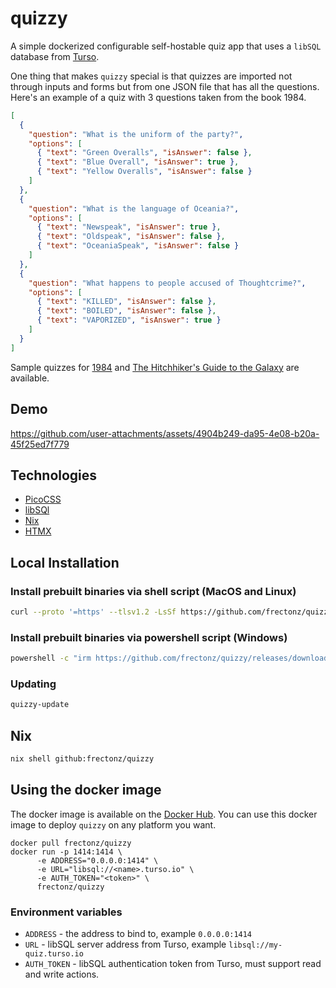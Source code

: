# quizzy

A simple dockerized configurable self-hostable quiz app that uses a `libSQL` database from [Turso](https://turso.tech/).

One thing that makes `quizzy` special is that quizzes are imported not through inputs and forms but from one JSON file that has all the questions. Here's an example of a quiz with 3 questions taken from the book 1984.

```json
[
  {
    "question": "What is the uniform of the party?",
    "options": [
      { "text": "Green Overalls", "isAnswer": false },
      { "text": "Blue Overall", "isAnswer": true },
      { "text": "Yellow Overalls", "isAnswer": false }
    ]
  },
  {
    "question": "What is the language of Oceania?",
    "options": [
      { "text": "Newspeak", "isAnswer": true },
      { "text": "Oldspeak", "isAnswer": false },
      { "text": "OceaniaSpeak", "isAnswer": false }
    ]
  },
  {
    "question": "What happens to people accused of Thoughtcrime?",
    "options": [
      { "text": "KILLED", "isAnswer": false },
      { "text": "BOILED", "isAnswer": false },
      { "text": "VAPORIZED", "isAnswer": true }
    ]
  }
]
```

Sample quizzes for [1984](https://github.com/frectonz/book-quizes/tree/main/quizes/1984) and [The Hitchhiker's Guide to the Galaxy](https://github.com/frectonz/book-quizes/tree/main/quizes/hitchhiker's-guide-to-the-galaxy) are available.

## Demo

https://github.com/user-attachments/assets/4904b249-da95-4e08-b20a-45f25ed7f779

## Technologies

- [PicoCSS](https://picocss.com)
- [libSQl](https://github.com/tursodatabase/libsql)
- [Nix](https://nixos.org/)
- [HTMX](https://htmx.org/)

## Local Installation

### Install prebuilt binaries via shell script (MacOS and Linux)

```sh
curl --proto '=https' --tlsv1.2 -LsSf https://github.com/frectonz/quizzy/releases/download/0.1.1/quizzy-installer.sh | sh
```

### Install prebuilt binaries via powershell script (Windows)

```sh
powershell -c "irm https://github.com/frectonz/quizzy/releases/download/0.1.1/quizzy-installer.ps1 | iex"
```

### Updating

```bash
quizzy-update
```

## Nix

```bash
nix shell github:frectonz/quizzy
```

## Using the docker image

The docker image is available on the [Docker Hub](https://hub.docker.com/r/frectonz/quizzy). You can use this docker image to deploy `quizzy` on any platform you want.

```
docker pull frectonz/quizzy
docker run -p 1414:1414 \
      -e ADDRESS="0.0.0.0:1414" \
      -e URL="libsql://<name>.turso.io" \
      -e AUTH_TOKEN="<token>" \
      frectonz/quizzy
```

### Environment variables

- `ADDRESS` - the address to bind to, example `0.0.0.0:1414`
- `URL` - libSQL server address from Turso, example `libsql://my-quiz.turso.io`
- `AUTH_TOKEN` - libSQL authentication token from Turso, must support read and write actions.
